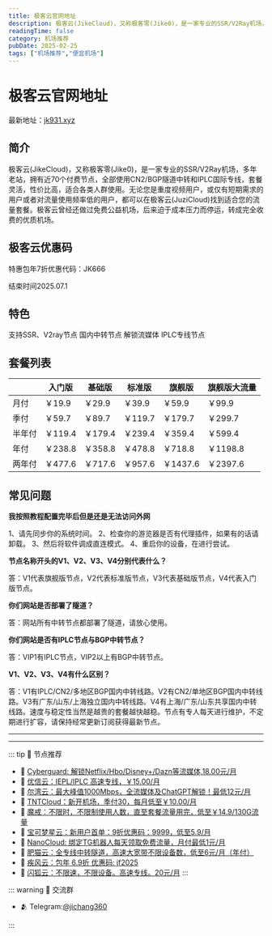 ```yaml
---
title: 极客云官网地址
description: 极客云(JikeCloud)，又称极客零(Jike0)，是一家专业的SSR/V2Ray机场，多年老站，拥有近70个付费节点，全部使用CN2/BGP隧道中转和IPLC国际专线，套餐灵活，性价比高，适合各类人群使用。无论您是重度视频用户，或仅有短期需求的用户或者对流量使用频率低的用户，都可以在极客云(JuziCloud)找到适合您的流量套餐。极客云曾经还做过免费公益机场，后来迫于成本压力而停运，转成完全收费的优质机场。
readingTime: false
category: 机场推荐
pubDate: 2025-02-25
tags: ["机场推荐","便宜机场"]
---
```


# 极客云官网地址

最新地址：[jk931.xyz](https://a.suola.link/youxinyun)

## 简介

极客云(JikeCloud)，又称极客零(Jike0)，是一家专业的SSR/V2Ray机场，多年老站，拥有近70个付费节点，全部使用CN2/BGP隧道中转和IPLC国际专线，套餐灵活，性价比高，适合各类人群使用。无论您是重度视频用户，或仅有短期需求的用户或者对流量使用频率低的用户，都可以在极客云(JuziCloud)找到适合您的流量套餐。极客云曾经还做过免费公益机场，后来迫于成本压力而停运，转成完全收费的优质机场。

## 极客云优惠码

特惠包年7折优惠代码：JK666 

结束时间2025.07.1

## 特色

支持SSR、V2ray节点
国内中转节点
解锁流媒体
IPLC专线节点

## 套餐列表

||入门版|基础版|标准版|旗舰版|旗舰版大流量|
|----|----|----|----|----|----|
|月付|￥19.9|￥29.9|￥39.9|￥59.9|￥99.9|
|季付|￥59.7|￥89.7|￥119.7|￥179.7|￥299.7|
|半年付|￥119.4|￥179.4|￥239.4|￥359.4|￥599.4|
|年付|￥238.8|￥358.8|￥478.8|￥718.8|￥1198.8|
|两年付|￥477.6|￥717.6|￥957.6|￥1437.6|￥2397.6|

## 常见问题

**我按照教程配置完毕后但是还是无法访问外网**

1、请先同步你的系统时间。
2、检查你的游览器是否有代理插件，如果有的话请卸载。
3、然后将软件调成直连模式。
4、重启你的设备，在进行尝试。

**节点名称开头的V1、V2、V3、V4分别代表什么？**

答：V1代表旗舰版节点，V2代表标准版节点，V3代表基础版节点，V4代表入门版节点。

**你们网站是否部署了隧道？**

答：网站所有中转节点都部署了隧道，请放心使用。

**你们网站是否有IPLC节点与BGP中转节点？**

答：VIP1有IPLC节点，VIP2以上有BGP中转节点。

**V1、V2、V3、V4有什么区别？**

答：V1有IPLC/CN2/多地区BGP国内中转线路。V2有CN2/单地区BGP国内中转线路。V3有广东/山东/上海独立国内中转线路。V4有上海/广东/山东共享国内中转线路。速度与稳定性当然是越贵的套餐越快越稳。节点有专人每天进行维护，不定期进行扩容，请保持经常更新订阅获得最新节点。



---------
---------

::: tip 🎉 节点推荐
- 🚀 [Cyberguard: 解锁Netflix/Hbo/Disney+/Dazn等流媒体,18.00元/月](https://www.cyberguard.best/#/register?code=XsreC0T5)<br>
- 🚀 [优信云：IEPL/IPLC 高速专线，￥15.00/月](https://www.优信云.com/#/register?code=JRtE5uIV)<br>
- 🚀 [尔湾云：最大峰值1000Mbps，全流媒体及ChatGPT解锁！最低12元/月](https://erwan6.net/auth/register?code=BoObCd)<br>
- 🚀 [TNTCloud：新开机场，季付30，每月低至￥10.00/月](https://haibing822.tntvipaff.cc/#/register?code=GtjJVgml)<br>
- 🚀 [魔戒：不限时，不限制使用人数，直至套餐流量用完，低至￥14.9/130G流量](https://mojie.app/#/register?code=sSdtPtLo)<br>
- 🚀 [宝可梦星云：新用户首单：9折优惠码：9999，低至5.9/月 ](https://love.521pokemon.com/register?code=56ERkkxp)<br>
- 🚀 [NanoCloud: 绑定TG机器人每天领取免费流量，月付最低1元/月](https://edu.uodoo.bid/auth/register?code=JMiOQDHf)<br>
- 🚀 [肥猫云：全专线中转隧道，高速大宽带不限设备数，低至6元/月（年付）](https://fchb1188.fcvipaff.cc/register?aff=X1vZd2wf)<br>
- 🚀 [疾风云：包年 6.9折 优惠码: jf2025](https://homes.tr25.cn?code=ReCm)<br>
- 🚀 [闪狐云：不限速，不限设备。高速专线。20元/月](https://inv02.ffaff.cc/register?aff=WQApz2pv)
:::

::: warning  💬 交流群

- 🫂 Telegram:[@jichang360](https://t.me/jichang360)

:::

